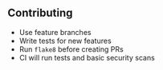 ## Contributing
- Use feature branches
- Write tests for new features
- Run `flake8` before creating PRs
- CI will run tests and basic security scans
